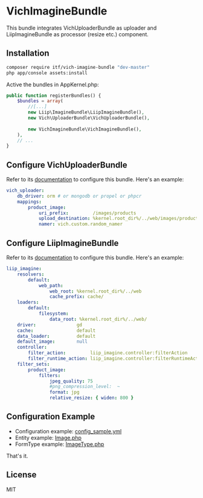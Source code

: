 # VichImagineBundle
This bundle integrates VichUploaderBundle as uploader and LiipImagineBundle as processor (resize etc.) component.
## Installation
```sh
composer require itf/vich-imagine-bundle "dev-master"
php app/console assets:install
```
Active the bundles in AppKernel.php:
```php
public function registerBundles() {
    $bundles = array(
        //[...]
        new Liip\ImagineBundle\LiipImagineBundle(),
        new Vich\UploaderBundle\VichUploaderBundle(),
        
        new VichImagineBundle\VichImagineBundle(),
    ),
    // ...
}    
```

## Configure VichUploaderBundle
Refer to its [documentation](https://github.com/dustin10/VichUploaderBundle) to configure this bundle. Here's an example:
```yml
vich_uploader:
    db_driver: orm # or mongodb or propel or phpcr
    mappings:
        product_image:
            uri_prefix:         /images/products
            upload_destination: %kernel.root_dir%/../web/images/products
            namer: vich.custom.random_namer
```
## Configure LiipImagineBundle
Refer to its [documentation](https://github.com/liip/LiipImagineBundle) to configure this bundle. Here's an example:
```yml
liip_imagine:
    resolvers:
        default:
            web_path:
                web_root: %kernel.root_dir%/../web
                cache_prefix: cache/
    loaders:
        default:
            filesystem:
                data_root: %kernel.root_dir%/../web/
    driver:               gd
    cache:                default
    data_loader:          default
    default_image:        null
    controller:
        filter_action:         liip_imagine.controller:filterAction
        filter_runtime_action: liip_imagine.controller:filterRuntimeAction
    filter_sets:
        product_image:
            filters:
                jpeg_quality: 75
                #png_compression_level:  ~
                format: jpg
                relative_resize: { widen: 800 }
```
## Configuration Example
* Configuration example: [config_sample.yml](https://github.com/RSSfeed/VichImagineBundle/blob/master/Resources/config/config_sample.yml)
* Entity example: [Image.php](https://github.com/RSSfeed/VichImagineBundle/blob/master/Entity/Image.php)
* FormType example: [ImageType.php](https://github.com/RSSfeed/VichImagineBundle/blob/master/Form/ImageType.php)

That's it.

## License
MIT
